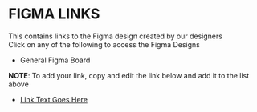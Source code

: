 # FIGMA LINKS
This contains links to the Figma design created by our designers<br/>
Click on any of the following to access the Figma Designs</br>

* General Figma Board

**NOTE**: To add your link, copy and edit the link below and add it to the list above<br/>
* [Link Text Goes Here](link-url-goes-here)
